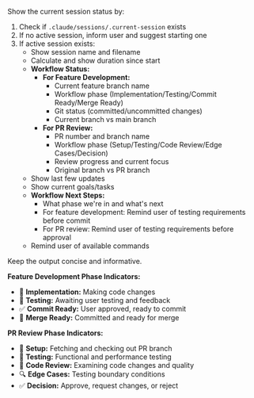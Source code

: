 Show the current session status by:

1. Check if `.claude/sessions/.current-session` exists
2. If no active session, inform user and suggest starting one
3. If active session exists:
   - Show session name and filename
   - Calculate and show duration since start
   - **Workflow Status:**
     * **For Feature Development:**
       - Current feature branch name
       - Workflow phase (Implementation/Testing/Commit Ready/Merge Ready)
       - Git status (committed/uncommitted changes)
       - Current branch vs main branch
     * **For PR Review:**
       - PR number and branch name
       - Workflow phase (Setup/Testing/Code Review/Edge Cases/Decision)
       - Review progress and current focus
       - Original branch vs PR branch
   - Show last few updates
   - Show current goals/tasks
   - **Workflow Next Steps:**
     * What phase we're in and what's next
     * For feature development: Remind user of testing requirements before commit
     * For PR review: Remind user of testing requirements before approval
   - Remind user of available commands

Keep the output concise and informative.

**Feature Development Phase Indicators:**
- 🔧 **Implementation:** Making code changes
- 🧪 **Testing:** Awaiting user testing and feedback
- ✅ **Commit Ready:** User approved, ready to commit
- 🚀 **Merge Ready:** Committed and ready for merge

**PR Review Phase Indicators:**
- 🔄 **Setup:** Fetching and checking out PR branch
- 🧪 **Testing:** Functional and performance testing
- 📝 **Code Review:** Examining code changes and quality
- 🔍 **Edge Cases:** Testing boundary conditions
- ✅ **Decision:** Approve, request changes, or reject